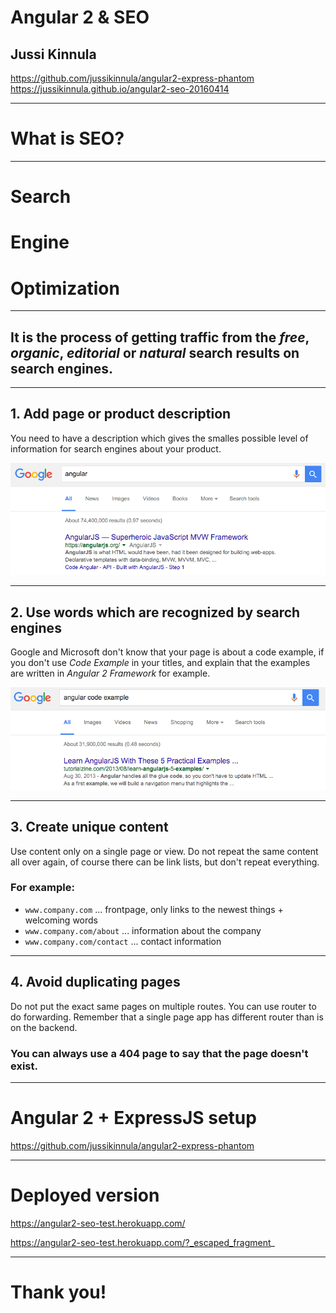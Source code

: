 # Angular 2 & SEO

## Jussi Kinnula

https://github.com/jussikinnula/angular2-express-phantom
https://jussikinnula.github.io/angular2-seo-20160414

---

# What is SEO?

___

# Search
# Engine
# Optimization

___

## It is the process of getting traffic from the *free*, *organic*, *editorial* or *natural* search results on search engines.

___

## 1. Add page or product description

You need to have a description which gives the smalles possible level of information for search engines about your product.

![Google result for search word "angular"](./images/google-result-for-angular.png)

___

## 2. Use words which are recognized by search engines

Google and Microsoft don't know that your page is about a code example, if you don't use *Code Example* in your titles, and explain that the examples are written in *Angular 2 Framework* for example.

![Google result for search word "angular"](./images/google-result-for-angular-code-example.png)

___

## 3. Create unique content

Use content only on a single page or view. Do not repeat the same content all over again, of course there can be link lists, but don't repeat everything.

### For example:

* `www.company.com` ... frontpage, only links to the newest things + welcoming words
* `www.company.com/about` ... information about the company
* `www.company.com/contact` ... contact information

___

## 4. Avoid duplicating pages

Do not put the exact same pages on multiple routes. You can use router to do forwarding. Remember that a single page app has different router than is on the backend.

### You can always use a 404 page to say that the page doesn't exist.

---

# Angular 2 + ExpressJS setup

https://github.com/jussikinnula/angular2-express-phantom

---

# Deployed version

https://angular2-seo-test.herokuapp.com/

https://angular2-seo-test.herokuapp.com/?_escaped_fragment_

---

# Thank you!